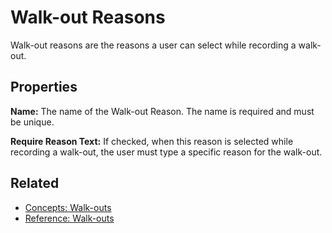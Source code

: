 # Walk-out Reasons

Walk-out reasons are the reasons a user can select while recording a walk-out.

## Properties

**Name:** The name of the Walk-out Reason. The name is required and must be unique.

**Require Reason Text:** If checked, when this reason is selected while recording a walk-out, the user must type a specific reason for the walk-out.

## Related

- [Concepts: Walk-outs](../concepts/walk-outs.md)
- [Reference: Walk-outs](../reference/walk-outs.md)
